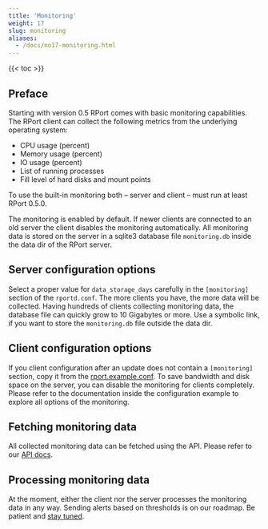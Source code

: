 ```yaml
---
title: 'Monitoring'
weight: 17
slug: monitoring
aliases:
  - /docs/no17-monitoring.html
---
```


{{< toc >}}

## Preface

Starting with version 0.5 RPort comes with basic monitoring capabilities. The RPort client can collect the following
metrics from the underlying operating system:

* CPU usage (percent)
* Memory usage (percent)
* IO usage (percent)
* List of running processes
* Fill level of hard disks and mount points

To use the built-in monitoring both – server and client – must run at least RPort 0.5.0.

The monitoring is enabled by default. If newer clients are connected to an old server the client disables the monitoring
automatically. All monitoring data is stored on the server in a sqlite3 database file `monitoring.db` inside the data dir
of the RPort server.

## Server configuration options

Select a proper value for `data_storage_days` carefully in the `[monitoring]` section of the `rportd.conf`.
The more clients you have, the more data will be collected. Having hundreds of clients collecting monitoring data, the
database file can quickly grow to 10 Gigabytes or more. Use a symbolic link, if you want to store the `monitoring.db`
file outside the data dir.

## Client configuration options

If you client configuration after an update does not contain a `[monitoring]` section, copy it from the
[rport.example.conf](https://github.com/realvnc-labs/rport/blob/master/rport.example.conf).
To save bandwidth and disk space on the server, you can disable the monitoring for clients completely.
Please refer to the documentation inside the configuration example to explore all options of the monitoring.

## Fetching monitoring data

All collected monitoring data can be fetched using the API. Please refer to our
[API docs](https://apidoc.rport.io/master/#tag/Monitoring).

## Processing monitoring data

At the moment, either the client nor the server processes the monitoring data in any way. Sending alerts based on
thresholds is on our roadmap. Be patient and [stay tuned](https://subscribe.rport.io).
